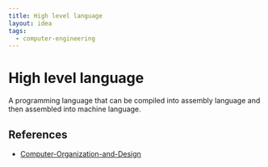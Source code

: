 ```yaml
---
title: High level language
layout: idea
tags:
  - computer-engineering
---
```


# High level language

A programming language that can be compiled into assembly language and then
assembled into machine language.

## References

- [Computer-Organization-and-Design](/reference/Computer-Organization-and-Design)
